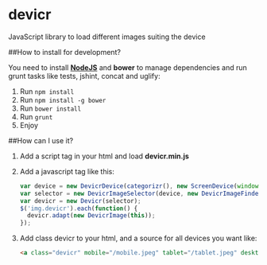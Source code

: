 devicr
======

JavaScript library to load different images suiting the device

##How to install for development?

You need to install **[NodeJS](https://github.com/joyent/node/wiki/Installing-Node.js-via-package-manager)** and **bower** to manage dependencies and run grunt tasks like tests, jshint, concat and uglify:

1. Run `npm install`
2. Run `npm install -g bower`
3. Run `bower install`
4. Run `grunt`
5. Enjoy

##How can I use it?

1. Add a script tag in your html and load **devicr.min.js**
2. Add a javascript tag like this:
    ```javascript
    var device = new DevicrDevice(categorizr(), new ScreenDevice(window));
    var selector = new DevicrImageSelector(device, new DevicrImageFinder(device));
    var devicr = new Devicr(selector);
    $('img.devicr').each(function() {
      devicr.adapt(new DevicrImage(this));
    });
    ```

3. Add class devicr to your html, and a source for all devices you want like:
    ```html
    <a class="devicr" mobile="/mobile.jpeg" tablet="/tablet.jpeg" desktop="/desktop.jpeg" retina="/retina.jpeg"></a>
    ```
